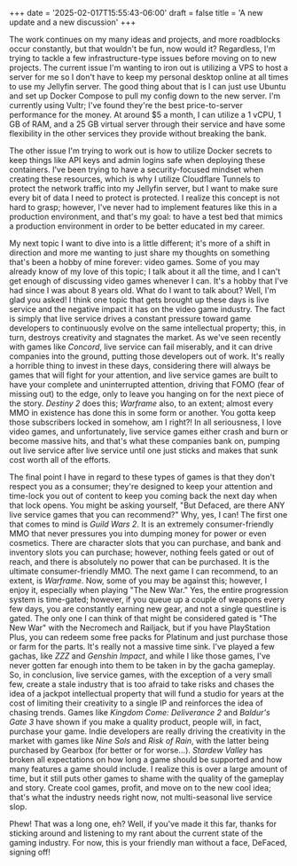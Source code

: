 +++
date = '2025-02-017T15:55:43-06:00'
draft = false
title = 'A new update and a new discussion'
+++

The work continues on my many ideas and projects, and more roadblocks occur constantly, but that wouldn't be fun, now would it? Regardless, I'm trying to tackle a few infrastructure-type issues before moving on to new projects. The current issue I'm wanting to iron out is utilizing a VPS to host a server for me so I don't have to keep my personal desktop online at all times to use my Jellyfin server. The good thing about that is I can just use Ubuntu and set up Docker Compose to pull my config down to the new server. I'm currently using Vultr; I've found they're the best price-to-server performance for the money. At around $5 a month, I can utilize a 1 vCPU, 1 GB of RAM, and a 25 GB virtual server through their service and have some flexibility in the other services they provide without breaking the bank.

The other issue I'm trying to work out is how to utilize Docker secrets to keep things like API keys and admin logins safe when deploying these containers. I've been trying to have a security-focused mindset when creating these resources, which is why I utilize Cloudflare Tunnels to protect the network traffic into my Jellyfin server, but I want to make sure every bit of data I need to protect is protected. I realize this concept is not hard to grasp; however, I've never had to implement features like this in a production environment, and that's my goal: to have a test bed that mimics a production environment in order to be better educated in my career.

My next topic I want to dive into is a little different; it's more of a shift in direction and more me wanting to just share my thoughts on something that's been a hobby of mine forever: video games. Some of you may already know of my love of this topic; I talk about it all the time, and I can't get enough of discussing video games whenever I can. It's a hobby that I've had since I was about 8 years old. What do I want to talk about? Well, I'm glad you asked! I think one topic that gets brought up these days is live service and the negative impact it has on the video game industry. The fact is simply that live service drives a constant pressure toward game developers to continuously evolve on the same intellectual property; this, in turn, destroys creativity and stagnates the market. As we've seen recently with games like _Concord_, live service can fail miserably, and it can drive companies into the ground, putting those developers out of work. It's really a horrible thing to invest in these days, considering there will always be games that will fight for your attention, and live service games are built to have your complete and uninterrupted attention, driving that FOMO (fear of missing out) to the edge, only to leave you hanging on for the next piece of the story. _Destiny 2_ does this; _Warframe_ also, to an extent; almost every MMO in existence has done this in some form or another. You gotta keep those subscribers locked in somehow, am I right?! In all seriousness, I love video games, and unfortunately, live service games either crash and burn or become massive hits, and that's what these companies bank on, pumping out live service after live service until one just sticks and makes that sunk cost worth all of the efforts.

The final point I have in regard to these types of games is that they don't respect you as a consumer; they're designed to keep your attention and time-lock you out of content to keep you coming back the next day when that lock opens. You might be asking yourself, "But Defaced, are there ANY live service games that you can recommend?" Why, yes, I can! The first one that comes to mind is _Guild Wars 2_. It is an extremely consumer-friendly MMO that never pressures you into dumping money for power or even cosmetics. There are character slots that you can purchase, and bank and inventory slots you can purchase; however, nothing feels gated or out of reach, and there is absolutely no power that can be purchased. It is the ultimate consumer-friendly MMO. The next game I can recommend, to an extent, is _Warframe_. Now, some of you may be against this; however, I enjoy it, especially when playing "The New War." Yes, the entire progression system is time-gated; however, if you queue up a couple of weapons every few days, you are constantly earning new gear, and not a single questline is gated. The only one I can think of that might be considered gated is "The New War" with the Necromech and Railjack, but if you have PlayStation Plus, you can redeem some free packs for Platinum and just purchase those or farm for the parts. It's really not a massive time sink. I've played a few gachas, like _ZZZ_ and _Genshin Impact_, and while I like those games, I've never gotten far enough into them to be taken in by the gacha gameplay. So, in conclusion, live service games, with the exception of a very small few, create a stale industry that is too afraid to take risks and chases the idea of a jackpot intellectual property that will fund a studio for years at the cost of limiting their creativity to a single IP and reinforces the idea of chasing trends. Games like _Kingdom Come: Deliverance 2_ and _Baldur's Gate 3_ have shown if you make a quality product, people will, in fact, purchase your game. Indie developers are really driving the creativity in the market with games like _Nine Sols_ and _Risk of Rain_, with the latter being purchased by Gearbox (for better or for worse...). _Stardew Valley_ has broken all expectations on how long a game should be supported and how many features a game should include. I realize this is over a large amount of time, but it still puts other games to shame with the quality of the gameplay and story. Create cool games, profit, and move on to the new cool idea; that's what the industry needs right now, not multi-seasonal live service slop.

Phew! That was a long one, eh? Well, if you've made it this far, thanks for sticking around and listening to my rant about the current state of the gaming industry. For now, this is your friendly man without a face, DeFaced, signing off!